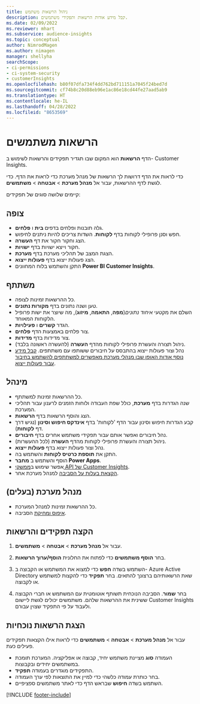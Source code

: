```yaml
---
title: ניהול הרשאות משתמש
description: קבל מידע אודות הרשאות ותפקידי משתמשים.
ms.date: 02/09/2022
ms.reviewer: mhart
ms.subservice: audience-insights
ms.topic: conceptual
author: NimrodMagen
ms.author: nimagen
manager: shellyha
searchScope:
- ci-permissions
- ci-system-security
- customerInsights
ms.openlocfilehash: b80f07dfa734f4dd762bd711151a7045f24bed7d
ms.sourcegitcommit: cf74b8c20d88eb96e1ac86e18cd44fe27aad5ab9
ms.translationtype: HT
ms.contentlocale: he-IL
ms.lasthandoff: 04/28/2022
ms.locfileid: "8653569"
---
```

# <a name="user-permissions"></a>הרשאות משתמשים

הדף **הרשאות** הוא המקום שבו תגדיר תפקידים והרשאות לשימוש ב- Customer Insights.

כדי לראות את הדף דרושות לך הרשאות של מנהל מערכת כדי לראות את הדף. כדי לגשת לדף ההרשאות, עבור אל **מנהל מערכת** > **אבטחה** > **משתמשים**.

קיימים שלושה סוגים של תפקידים:

## <a name="viewer"></a>צופה

- גלה תובנות ופלחים בדפים **בית** ו **פלחים**.
- חפש וסנן פרופילי לקוחות בדף **לקוחות**. השדות צריכים להיות ניתנים לחיפוש.
- הצג וחקור חקור את דף **העשרה**.
- חקור וייצא ישויות בדף **ישויות**.
- הצגת המצב של תהליכי מערכת בדף **מערכת**.
- הצג פעולות ייצוא בדף **פעולות ייצוא**.
- התקן והשתמש בלוח המחוונים **Power BI Customer Insights**.

## <a name="contributor"></a>משתתף

- כל ההרשאות זמינות לצופה.
- טען ושנה נתונים בדף **מקורות נתונים**.
- השלם את מקטעי *איחוד נתונים*(**מפה**, **התאמה**, **מיזוג**), מה שיוצר את ישות פרופיל הלקוחות המאוחד.
- הגדר **קשרים** ו **פעילויות**.
- צור פלחים באמצעות הדף **פלחים**.
- צור מדידות בדף **מדידות**.
- ניהול תצורה והעשרת פרופילי לקוחות מהדף **העשרה** (להעשרה ראשונה בלבד).
- נהל וצור פעולות ייצוא בהתבסס על חיבורים ששותפו עם משתתפים. [קבל מידע נוסף אודות האופן שבו מנהלי מערכת מאפשרים למשתתפים להשתמש בחיבור עבור פעולות ייצוא](connections.md#allow-contributors-to-use-a-connection-for-exports).

## <a name="admin"></a>מינהל

- כל ההרשאות זמינות למשתתף.
- שנה הגדרות בדף **מערכת**, כולל שפת העבודה ולוחות הזמנים לרענון עבור תהליכי המערכת.
- הצג והוסף הרשאות בדף **הרשאות**.
- קבע הגדרות חיפוש וסינון עבור הדף 'לקוחות' בדף **אינדקס חיפוש וסינון** (נגיש דרך דף **לקוחות**).
- נהל חיבורים ואפשר אותם עבור תפקידי משתמש אחרים בדף **חיבורים**.
- ניהול תצורה והעשרת פרופילי לקוחות מהדף **העשרה** (לכל ההעשרות).
- נהל וצור פעולות ייצוא בדף **פעולות ייצוא**.
- התקן את **תוספת כרטיס לקוחות** והשתמש בה.
- הוסף והשתמש ב **מחבר Power Apps**.
- אפשר שימוש ב[ממשקי API של Customer Insights](apis.md).
- [הקצאת בעלות על הסביבה](manage-environments.md#change-the-owner-of-an-environment) למנהל מערכת אחר.

## <a name="admin-owner"></a>מנהל מערכת (בעלים)

- כל ההרשאות זמינות למנהל המערכת.
- [איפוס ומחיקת](manage-environments.md#reset-an-existing-environment) הסביבה.

## <a name="assign-roles-and-permissions"></a>הקצה תפקידים והרשאות

1. עבור אל **מנהל מערכת** > **אבטחה** > **משתמשים**.

1. בחר **הוסף משתמשים** כדי לפתוח את החלונית **הוסף/ערוך הרשאות**.

1. השתמש בשדה **חפש** כדי למצוא את המשתמש או הקבוצה ב- Azure Active Directory שאת הרשאותיהם ברצונך להתאים. בחר **תפקיד** כדי להקצות למשתמש או לקבוצה.

1. בחר **שמור**. הסביבה הנוכחית תשותף אוטומטית עם המשתמש או חברי הקבוצה ששינית את ההרשאות שלהם. משתמשים יכולים לגשת ליישום Customer Insights ולעבוד על פי התפקיד שצוין עבורם.

## <a name="view-current-permissions"></a>הצגת הרשאות נוכחיות

עבור אל **מנהל מערכת** > **אבטחה** > **משתמשים** כדי לראות אילו הקצאות תפקידים פעילים כעת.

- העמודה **סוג** מציינת משתמש יחיד, קבוצה או אפליקציה. המערכת תומכת במשתמשים יחידים ובקבוצות.
- התפקידים מוגדרים בעמודה **תפקיד**.
- בחר כותרת עמודה כלשהי כדי למיין את התוצאות לפי ערך העמודה.
- השתמש בשדה **חיפוש** שבראש הדף כדי לאתר משתמשים ספציפיים.


[!INCLUDE [footer-include](includes/footer-banner.md)]
